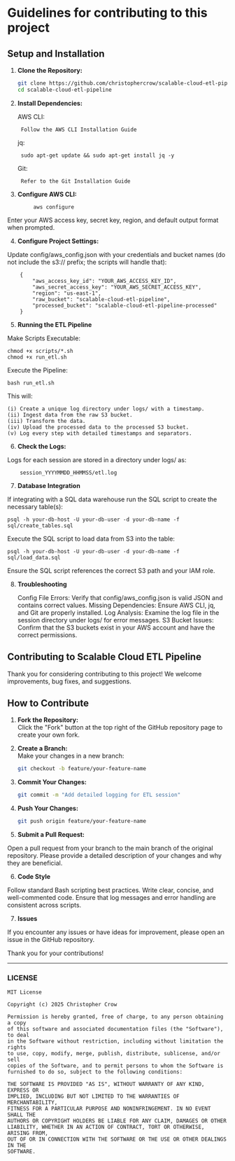 # Guidelines for contributing to this project


## Setup and Installation

1. **Clone the Repository:**

   ```bash
   git clone https://github.com/christophercrow/scalable-cloud-etl-pipeline.git
   cd scalable-cloud-etl-pipeline

2. **Install Dependencies:**
	
 	AWS CLI: 

 		Follow the AWS CLI Installation Guide

	jq:

		sudo apt-get update && sudo apt-get install jq -y

 	Git: 

 		Refer to the Git Installation Guide

3. **Configure AWS CLI:**

			aws configure

Enter your AWS access key, secret key, region, and default output format when prompted.

4. **Configure Project Settings:**

Update config/aws_config.json with your credentials and bucket names (do not include the s3:// prefix; the scripts will handle that):

	    {
    	    "aws_access_key_id": "YOUR_AWS_ACCESS_KEY_ID",
        	"aws_secret_access_key": "YOUR_AWS_SECRET_ACCESS_KEY",
        	"region": "us-east-1",
	        "raw_bucket": "scalable-cloud-etl-pipeline",
    	    "processed_bucket": "scalable-cloud-etl-pipeline-processed"
	    }

5. **Running the ETL Pipeline** 

Make Scripts Executable:

	chmod +x scripts/*.sh
	chmod +x run_etl.sh

Execute the Pipeline:

	bash run_etl.sh

This will:

    (i) Create a unique log directory under logs/ with a timestamp.
    (ii) Ingest data from the raw S3 bucket.
    (iii) Transform the data.
    (iv) Upload the processed data to the processed S3 bucket.
    (v) Log every step with detailed timestamps and separators.

6. **Check the Logs:**

Logs for each session are stored in a directory under logs/ as: 

		session_YYYYMMDD_HHMMSS/etl.log

7. **Database Integration**

If integrating with a SQL data warehouse run the SQL script to create the necessary table(s):

	psql -h your-db-host -U your-db-user -d your-db-name -f sql/create_tables.sql

Execute the SQL script to load data from S3 into the table:

    psql -h your-db-host -U your-db-user -d your-db-name -f sql/load_data.sql

Ensure the SQL script references the correct S3 path and your IAM role.

8. **Troubleshooting**

    Config File Errors: Verify that config/aws_config.json is valid JSON and contains correct values.
    Missing Dependencies: Ensure AWS CLI, jq, and Git are properly installed.
    Log Analysis: Examine the log file in the session directory under logs/ for error messages.
    S3 Bucket Issues: Confirm that the S3 buckets exist in your AWS account and have the correct permissions.

## Contributing to Scalable Cloud ETL Pipeline

Thank you for considering contributing to this project! We welcome improvements, bug fixes, and suggestions.

## How to Contribute

1. **Fork the Repository:**  
   Click the "Fork" button at the top right of the GitHub repository page to create your own fork.

2. **Create a Branch:**  
   Make your changes in a new branch:
   ```bash
   git checkout -b feature/your-feature-name

3. **Commit Your Changes:**
	```bash
	git commit -m "Add detailed logging for ETL session"

4. **Push Your Changes:**
	```bash
	git push origin feature/your-feature-name

5. **Submit a Pull Request:**

Open a pull request from your branch to the main branch of the original repository. Please provide a detailed description of your changes and why they are beneficial.

6. **Code Style**

Follow standard Bash scripting best practices.
Write clear, concise, and well-commented code.
Ensure that log messages and error handling are consistent across scripts.

7. **Issues**

If you encounter any issues or have ideas for improvement, please open an issue in the GitHub repository.

Thank you for your contributions!


---

### LICENSE

```text
MIT License

Copyright (c) 2025 Christopher Crow

Permission is hereby granted, free of charge, to any person obtaining a copy
of this software and associated documentation files (the "Software"), to deal
in the Software without restriction, including without limitation the rights
to use, copy, modify, merge, publish, distribute, sublicense, and/or sell
copies of the Software, and to permit persons to whom the Software is
furnished to do so, subject to the following conditions:

THE SOFTWARE IS PROVIDED "AS IS", WITHOUT WARRANTY OF ANY KIND, EXPRESS OR
IMPLIED, INCLUDING BUT NOT LIMITED TO THE WARRANTIES OF MERCHANTABILITY,
FITNESS FOR A PARTICULAR PURPOSE AND NONINFRINGEMENT. IN NO EVENT SHALL THE
AUTHORS OR COPYRIGHT HOLDERS BE LIABLE FOR ANY CLAIM, DAMAGES OR OTHER
LIABILITY, WHETHER IN AN ACTION OF CONTRACT, TORT OR OTHERWISE, ARISING FROM,
OUT OF OR IN CONNECTION WITH THE SOFTWARE OR THE USE OR OTHER DEALINGS IN THE
SOFTWARE.
